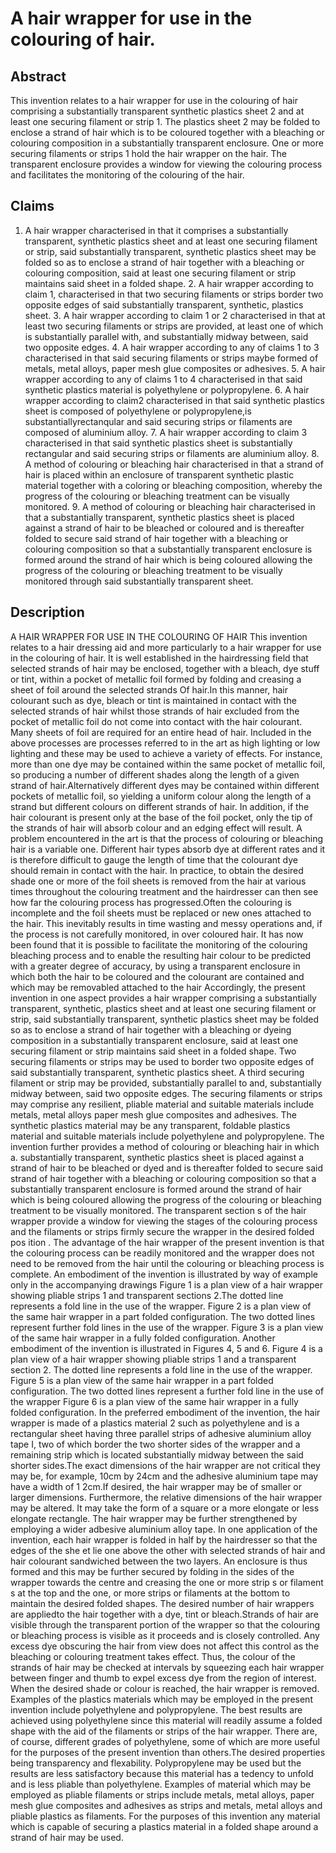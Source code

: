# A hair wrapper for use in the colouring of hair.

## Abstract
This invention relates to a hair wrapper for use in the colouring of hair comprising a substantially transparent synthetic plastics sheet 2 and at least one securing filament or strip 1. The plastics sheet 2 may be folded to enclose a strand of hair which is to be coloured together with a bleaching or colouring composition in a substantially transparent enclosure. One or more securing filaments or strips 1 hold the hair wrapper on the hair. The transparent enclosure provides a window for viewing the colouring process and facilitates the monitoring of the colouring of the hair.

## Claims
1. A hair wrapper characterised in that it comprises a substantially transparent, synthetic plastics sheet and at least one securing filament or strip, said substantially transparent, synthetic plastics sheet may be folded so as to enclose a strand of hair together with a bleaching or colouring composition, said at least one securing filament or strip maintains said sheet in a folded shape. 2. A hair wrapper according to claim 1, characterised in that two securing filaments or strips border two opposite edges of said substantially transparent, synthetic, plastics sheet. 3. A hair wrapper according to claim 1 or 2 characterised in that at least two securing filaments or strips are provided, at least one of which is substantially parallel with, and substantially midway between, said two opposite edges. 4. A hair wrapper according to any of claims 1 to 3 characterised in that said securing filaments or strips maybe formed of metals, metal alloys, paper mesh glue composites or adhesives. 5. A hair wrapper according to any of claims 1 to 4 characterised in that said synthetic plastics material is polyethylene or polypropylene. 6. A hair wrapper according to claim2 characterised in that said synthetic plastics sheet is composed of polyethylene or polypropylene,is substantiallyrectanqular and said securing strips or filaments are composed of aluminium alloy. 7. A hair wrapper according to claim 3 characterised in that said synthetic plastics sheet is substantially rectangular and said securing strips or filaments are aluminium alloy. 8. A method of colouring or bleaching hair characterised in that a strand of hair is placed within an enclosure of transparent synthetic plastic material together with a coloring or bleaching composition, whereby the progress of the colouring or bleaching treatment can be visually monitored. 9. A method of colouring or bleaching hair characterised in that a substantially transparent, synthetic plastics sheet is placed against a strand of hair to be bleached or coloured and is thereafter folded to secure said strand of hair together with a bleaching or colouring composition so that a substantially transparent enclosure is formed around the strand of hair which is being coloured allowing the progress of the colouring or bleaching treatment to be visually monitored through said substantially transparent sheet.

## Description
A HAIR WRAPPER FOR USE IN THE COLOURING OF HAIR This invention relates to a hair dressing aid and more particularly to a hair wrapper for use in the colouring of hair. It is well established in the hairdressing field that selected strands of hair may be enclosed, together with a bleach, dye stuff or tint, within a pocket of metallic foil formed by folding and creasing a sheet of foil around the selected strands Of hair.In this manner, hair colourant such as dye, bleach or tint is maintained in contact with the selected strands of hair whilst those strands of hair excluded from the pocket of metallic foil do not come into contact with the hair colourant. Many sheets of foil are required for an entire head of hair. Included in the above processes are processes referred to in the art as high lighting or low lighting and these may be used to achieve a variety of effects. For instance, more than one dye may be contained within the same pocket of metallic foil, so producing a number of different shades along the length of a given strand of hair.Alternatively different dyes may be contained within different pockets of metallic foil, so yielding a uniform colour along the length of a strand but different colours on different strands of hair. In addition, if the hair colourant is present only at the base of the foil pocket, only the tip of the strands of hair will absorb colour and an edging effect will result. A problem encountered in the art is that the process of colouring or bleaching hair is a variable one. Different hair types absorb dye at different rates and it is therefore difficult to gauge the length of time that the colourant dye should remain in contact with the hair. In practice, to obtain the desired shade one or more of the foil sheets is removed from the hair at various times throughout the colouring treatment and the hairdresser can then see how far the colouring process has progressed.Often the colouring is incomplete and the foil sheets must be replaced or new ones attached to the hair. This inevitably results in time wasting and messy operations and, if the process is not carefully monitored, in over coloured hair. It has now been found that it is possible to facilitate the monitoring of the colouring bleaching process and to enable the resulting hair colour to be predicted with a greater degree of accuracy, by using a transparent enclosure in which both the hair to be coloured and the colourant are contained and which may be removabled attached to the hair Accordingly, the present invention in one aspect provides a hair wrapper comprising a substantially transparent, synthetic, plastics sheet and at least one securing filament or strip, said substantially transparent, synthetic plastics sheet may be folded so as to enclose a strand of hair together with a bleaching or dyeing composition in a substantially transparent enclosure, said at least one securing filament or strip maintains said sheet in a folded shape. Two securing filaments or strips may be used to border two opposite edges of said substantially transparent, synthetic plastics sheet. A third securing filament or strip may be provided, substantially parallel to and, substantially midway between, said two opposite edges. The securing filaments or strips may comprise any resilient, pliable material and suitable materials include metals, metal alloys paper mesh glue composites and adhesives. The synthetic plastics material may be any transparent, foldable plastics material and suitable materials include polyethylene and polypropylene. The invention further provides a method of colouring or bleaching hair in which a. substantially transparent, synthetic plastics sheet is placed against a strand of hair to be bleached or dyed and is thereafter folded to secure said strand of hair together with a bleaching or colouring composition so that a substantially transparent enclosure is formed around the strand of hair which is being coloured allowing the progress of the colouring or bleaching treatment to be visually monitored. The transparent section s of the hair wrapper provide a window for viewing the stages of the colouring process and the filaments or strips firmly secure the wrapper in the desired folded pos ition . The advantage of the hair wrapper of the present invention is that the colouring process can be readily monitored and the wrapper does not need to be removed from the hair until the colouring or bleaching process is complete. An embodiment of the invention is illustrated by way of example only in the accompanying drawings Figure 1 is a plan view of a hair wrapper showing pliable strips 1 and transparent sections 2.The dotted line represents a fold line in the use of the wrapper. Figure 2 is a plan view of the same hair wrapper in a part folded configuration. The two dotted lines represent further fold lines in the use of the wrapper. Figure 3 is a plan view of the same hair wrapper in a fully folded configuration. Another embodiment of the invention is illustrated in Figures 4, 5 and 6. Figure 4 is a plan view of a hair wrapper showing pliable strips 1 and a transparent section 2. The dotted line represents a fold line in the use of the wrapper. Figure 5 is a plan view of the same hair wrapper in a part folded configuration. The two dotted lines represent a further fold line in the use of the wrapper Figure 6 is a plan view of the same hair wrapper in a fully folded configuration. In the preferred embodiment of the invention, the hair wrapper is made of a plastics material 2 such as polyethylene and is a rectangular sheet having three parallel strips of adhesive aluminium alloy tape I, two of which border the two shorter sides of the wrapper and a remaining strip which is located substantially midway between the said shorter sides.The exact dimensions of the hair wrapper are not critical they may be, for example, 10cm by 24cm and the adhesive aluminium tape may have a width of 1 2cm.If desired, the hair wrapper may be of smaller or larger dimensions. Furthermore, the relative dimensions of the hair wrapper may be altered. It may take the form of a square or a more elongate or less elongate rectangle. The hair wrapper may be further strengthened by employing a wider adbesive aluminium alloy tape. In one application of the invention, each hair wrapper is folded in half by the hairdresser so that the edges of the she et lie one above the other with selected strands of hair and hair colourant sandwiched between the two layers. An enclosure is thus formed and this may be further secured by folding in the sides of the wrapper towards the centre and creasing the one or more strip s or filament s at the top and the one, or more strips or filaments at the bottom to maintain the desired folded shapes. The desired number of hair wrappers are appliedto the hair together with a dye, tint or bleach.Strands of hair are visible through the transparent portion of the wrapper so that the colouring or bleaching process is visible as it proceeds and is closely controlled. Any excess dye obscuring the hair from view does not affect this control as the bleaching or colouring treatment takes effect. Thus, the colour of the strands of hair may be checked at intervals by squeezing each hair wrapper between finger and thumb to expel excess dye from the region of interest. When the desired shade or colour is reached, the hair wrapper is removed. Examples of the plastics materials which may be employed in the present invention include polyethylene and polypropylene. The best results are achieved using polyethylene since this material will readily assume a folded shape with the aid of the filaments or strips of the hair wrapper. There are, of course, different grades of polyethylene, some of which are more useful for the purposes of the present invention than others.The desired properties being transparency and flexability. Polypropylene may be used but the results are less satisfactory because this material has a tedency to unfold and is less pliable than polyethylene. Examples of material which may be employed as pliable filaments or strips include metals, metal alloys, paper mesh glue composites and adhesives as strips and metals, metal alloys and pliable plastics as filaments. For the purposes of this invention any material which is capable of securing a plastics material in a folded shape around a strand of hair may be used.